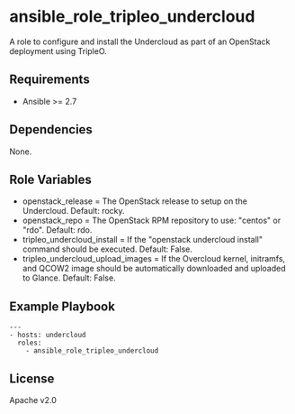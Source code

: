 # ansible_role_tripleo_undercloud

A role to configure and install the Undercloud as part of an OpenStack deployment using TripleO.

## Requirements

* Ansible >= 2.7

## Dependencies

None.

## Role Variables

* openstack_release = The OpenStack release to setup on the Undercloud. Default: rocky.
* openstack_repo = The OpenStack RPM repository to use: "centos" or "rdo". Default: rdo.
* tripleo_undercloud_install = If the "openstack undercloud install" command should be executed. Default: False.
* tripleo_undercloud_upload_images = If the Overcloud kernel, initramfs, and QCOW2 image should be automatically downloaded and uploaded to Glance. Default: False.

## Example Playbook

```
---
- hosts: undercloud
  roles:
    - ansible_role_tripleo_undercloud
```

## License

Apache v2.0
